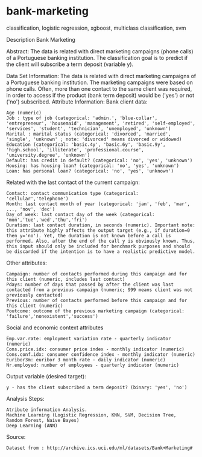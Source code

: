 # bank-marketing
classification, logistic regression, xgboost, multiclass classification, svm

Description
Bank Marketing

Abstract: The data is related with direct marketing campaigns (phone calls) of a Portuguese banking institution. The classification goal is to predict if the client will subscribe a term deposit (variable y).

Data Set Information: The data is related with direct marketing campaigns of a Portuguese banking institution. The marketing campaigns were based on phone calls. Often, more than one contact to the same client was required, in order to access if the product (bank term deposit) would be ('yes') or not ('no') subscribed.
Attribute Information:
Bank client data:

    Age (numeric)
    Job : type of job (categorical: 'admin.', 'blue-collar', 'entrepreneur', 'housemaid', 'management', 'retired', 'self-employed', 'services', 'student', 'technician', 'unemployed', 'unknown')
    Marital : marital status (categorical: 'divorced', 'married', 'single', 'unknown' ; note: 'divorced' means divorced or widowed)
    Education (categorical: 'basic.4y', 'basic.6y', 'basic.9y', 'high.school', 'illiterate', 'professional.course', 'university.degree', 'unknown')
    Default: has credit in default? (categorical: 'no', 'yes', 'unknown')
    Housing: has housing loan? (categorical: 'no', 'yes', 'unknown')
    Loan: has personal loan? (categorical: 'no', 'yes', 'unknown')

Related with the last contact of the current campaign:

    Contact: contact communication type (categorical: 'cellular','telephone')
    Month: last contact month of year (categorical: 'jan', 'feb', 'mar', ..., 'nov', 'dec')
    Day_of_week: last contact day of the week (categorical: 'mon','tue','wed','thu','fri')
    Duration: last contact duration, in seconds (numeric). Important note: this attribute highly affects the output target (e.g., if duration=0 then y='no'). Yet, the duration is not known before a call is performed. Also, after the end of the call y is obviously known. Thus, this input should only be included for benchmark purposes and should be discarded if the intention is to have a realistic predictive model.

Other attributes:

    Campaign: number of contacts performed during this campaign and for this client (numeric, includes last contact)
    Pdays: number of days that passed by after the client was last contacted from a previous campaign (numeric; 999 means client was not previously contacted)
    Previous: number of contacts performed before this campaign and for this client (numeric)
    Poutcome: outcome of the previous marketing campaign (categorical: 'failure','nonexistent','success')

Social and economic context attributes

    Emp.var.rate: employment variation rate - quarterly indicator (numeric)
    Cons.price.idx: consumer price index - monthly indicator (numeric)
    Cons.conf.idx: consumer confidence index - monthly indicator (numeric)
    Euribor3m: euribor 3 month rate - daily indicator (numeric)
    Nr.employed: number of employees - quarterly indicator (numeric)

Output variable (desired target):

    y - has the client subscribed a term deposit? (binary: 'yes', 'no')

Analysis Steps:

    Atribute information Analysis.
    Machine Learning (Logistic Regression, KNN, SVM, Decision Tree,
    Random Forest, Naive Bayes)
    Deep Learning (ANN)

Source:

    Dataset from : http://archive.ics.uci.edu/ml/datasets/Bank+Marketing#
